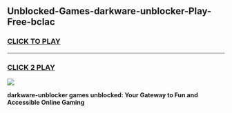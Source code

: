 
## Unblocked-Games-darkware-unblocker-Play-Free-bclac
<h3>
<a href="https://premium76.site?title=darkware-unblocker&ref=20M">CLICK TO PLAY</a></h3>
<hr>

<h3>
<a href="https://premium76.site?title=darkware-unblocker&ref=20M">CLICK 2 PLAY</a>
  
</h3>

<a href="https://premium76.site?title=darkware-unblocker&ref=19M"><img src="https://clearcache.store/games.png"></a>


**darkware-unblocker games unblocked: Your Gateway to Fun and Accessible Online Gaming**
